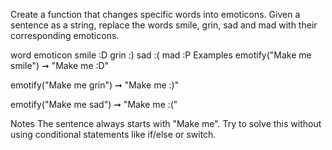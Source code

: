 Create a function that changes specific words into emoticons. Given a sentence as a string, replace the words smile, grin, sad and mad with their corresponding emoticons.

word	emoticon
smile	:D
grin	:)
sad	:(
mad	:P
Examples
emotify("Make me smile") ➞ "Make me :D"

emotify("Make me grin") ➞ "Make me :)"

emotify("Make me sad") ➞ "Make me :("

Notes
The sentence always starts with "Make me".
Try to solve this without using conditional statements like if/else or switch.